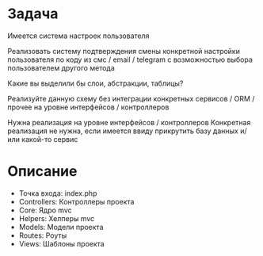 # Задача

Имеется система настроек пользователя

Реализовать систему подтверждения смены конкретной настройки пользователя по коду из смс / email / telegram с возможностью выбора пользователем другого метода

Какие вы выделили бы слои, абстракции, таблицы?

Реализуйте данную схему без интеграции конкретных сервисов / ORM / прочее на уровне интерфейсов / контроллеров
 
Нужна реализация на уровне интерфейсов / контроллеров
Конкретная реализация не нужна, если имеется ввиду прикрутить базу данных и/или какой-то сервис

# Описание

<ul>
    <li>Точка входа: index.php</li>
    <li>Controllers: Контроллеры проекта</li>
    <li>Core: Ядро mvc</li>
    <li>Helpers: Хелперы mvc</li>
    <li>Models: Модели проекта</li>
    <li>Routes: Роуты</li>
    <li>Views: Шаблоны проекта</li>
</ul>

